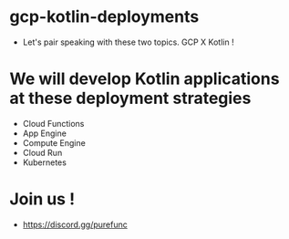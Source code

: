 # gcp-kotlin-deployments
* Let's pair speaking with these two topics. GCP X Kotlin !

# We will develop Kotlin applications at these deployment strategies
* Cloud Functions
* App Engine
* Compute Engine
* Cloud Run
* Kubernetes

# Join us !
* https://discord.gg/purefunc
